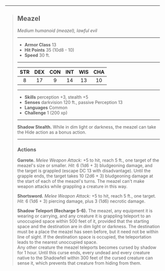 ***
> ## Meazel
> *Medium humanoid (meazel), lawful evil*
> 
> ***
> 
> - **Armor Class** 13
> - **Hit Points** 35 (10d8 - 10)
> - **Speed** 30 ft.
> 
> ***
> 
> |STR|DEX|CON|INT|WIS|CHA|
> |:---:|:---:|:---:|:---:|:---:|:---:|
> |8|17|9|14|13|10|
> 
> ***
> 
> - **Skills** perception +3, stealth +5
> - **Senses** darkvision 120 ft., passive Perception 13
> - **Languages** Common
> - **Challenge** 1 (200 xp)
> 
> ***
> 
> **Shadow Stealth.** While in dim light or darkness, the meazel can take the Hide action as a bonus action.
> 
> ***
> 
> ### Actions
> **Garrote.** *Melee Weapon Attack:* +5 to hit, reach 5 ft., one target of the meazel's size or smaller. *Hit:* 6 (1d6 + 3) bludgeoning damage, and the target is grappled (escape DC 13 with disadvantage). Until the grapple ends, the target takes 10 (2d6 + 3) bludgeoning damage at the start of each of the meazel's turns. The meazel can't make weapon attacks while grappling a creature in this way.
> 
> **Shortsword.** *Melee Weapon Attack:* +5 to hit, reach 5 ft., one target. *Hit:* 6 (1d6 + 3) piercing damage, plus 3 (1d6) necrotic damage.
> 
> **Shadow Teleport (Recharge 5-6).** The meazel, any equipment it is wearing or carrying, and any creature it is grappling teleport to an unoccupied space within 500 feet of it, provided that the starting space and the destination are in dim light or darkness. The destination must be a place the meazel has seen before, but it need not be within line of sight. If the destination space is occupied, the teleportation leads to the nearest unoccupied space.  
> Any other creature the meazel teleports becomes cursed by shadow for 1 hour. Until this curse ends, every undead and every creature native to the Shadowfell within 300 feet of the cursed creature can sense it, which prevents that creature from hiding from them.